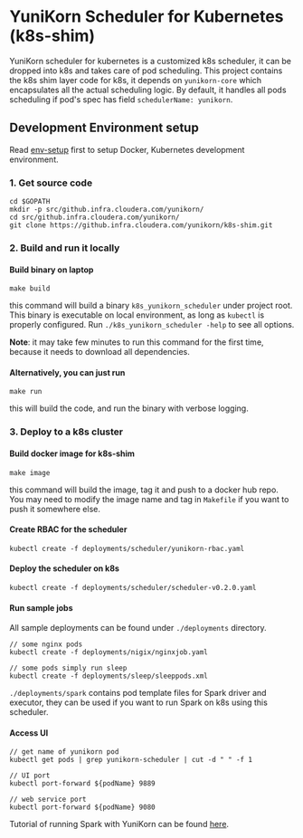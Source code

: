 # YuniKorn Scheduler for Kubernetes (k8s-shim)

YuniKorn scheduler for kubernetes is a customized k8s scheduler, it can be dropped into k8s and takes care of pod scheduling.
This project contains the k8s shim layer code for k8s, it depends on `yunikorn-core` which encapsulates all the actual scheduling logic.
By default, it handles all pods scheduling if pod's spec has field `schedulerName: yunikorn`.

## Development Environment setup

Read [env-setup](./docs/env-setup.md) first to setup Docker, Kubernetes development environment.

### 1. Get source code
```
cd $GOPATH
mkdir -p src/github.infra.cloudera.com/yunikorn/
cd src/github.infra.cloudera.com/yunikorn/
git clone https://github.infra.cloudera.com/yunikorn/k8s-shim.git
```

### 2. Build and run it locally

#### Build binary on laptop

```
make build
```

this command will build a binary `k8s_yunikorn_scheduler` under project root. This binary is executable on local environment, as long as `kubectl` is properly configured.
Run `./k8s_yunikorn_scheduler -help` to see all options.

**Note**: it may take few minutes to run this command for the first time, because it needs to download all dependencies.

#### Alternatively, you can just run

```
make run
```

this will build the code, and run the binary with verbose logging.


### 3. Deploy to a k8s cluster

#### Build docker image for k8s-shim

```
make image
```

this command will build the image, tag it and push to a docker hub repo.
You may need to modify the image name and tag in `Makefile` if you want to push it somewhere else.

#### Create RBAC for the scheduler

```
kubectl create -f deployments/scheduler/yunikorn-rbac.yaml
```

#### Deploy the scheduler on k8s

```
kubectl create -f deployments/scheduler/scheduler-v0.2.0.yaml
```

#### Run sample jobs

All sample deployments can be found under `./deployments` directory.

```
// some nginx pods
kubectl create -f deployments/nigix/nginxjob.yaml

// some pods simply run sleep
kubectl create -f deployments/sleep/sleeppods.xml
```

`./deployments/spark` contains pod template files for Spark driver and executor, they can be used if you want to run Spark on k8s using this scheduler.

#### Access UI

```
// get name of yunikorn pod
kubectl get pods | grep yunikorn-scheduler | cut -d " " -f 1

// UI port
kubectl port-forward ${podName} 9889

// web service port
kubectl port-forward ${podName} 9080
```

Tutorial of running Spark with YuniKorn can be found [here](./docs/spark.md).